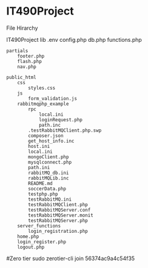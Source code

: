 # IT490Project

File Hirarchy 

IT490Project
    lib
        .env
        config.php
        db.php
        functions.php

    partials 
        footer.php
        flash.php
        nav.php

    public_html
        css
            styles.css
        js
            form_validation.js
        rabbitmqphp_example
            rpc
                local.ini
                loginRequest.php
                path.inc
            .testRabbitMQClient.php.swp
            composer.json
            get_host_info.inc
            host.ini
            local.ini
            mongoClient.php
            mysqlconnect.php
            path.ini
            rabbitMQ_db.ini
            rabbitMQLib.inc
            README.md
            soccerData.php
            testphp.php
            testRabbitMQ.ini
            testRabbitMQClient.php
            testRabbitMQServer.conf
            testRabbitMQServer.monit
            testRabbitMQServer.php
        server_functions
            login_registration.php
        home.php
        login_register.php
        logout.php



#Zero tier
sudo zerotier-cli join 56374ac9a4c54f35